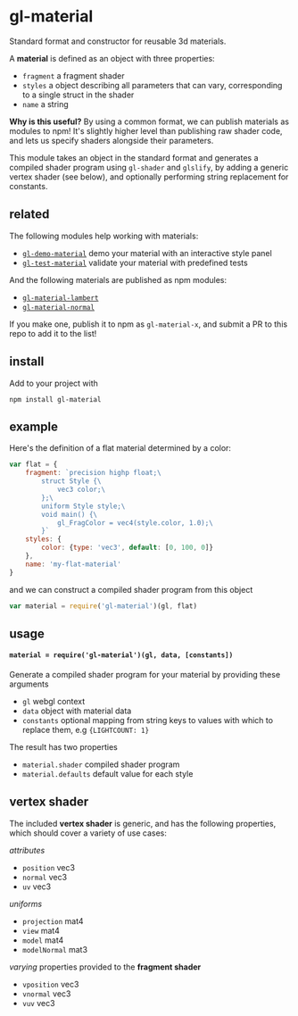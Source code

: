 # gl-material

Standard format and constructor for reusable 3d materials.

A **material** is defined as an object with three properties:
- `fragment` a fragment shader
- `styles` a object describing all parameters that can vary, corresponding to a single struct in the shader
- `name` a string

**Why is this useful?** By using a common format, we can publish materials as modules to npm! It's slightly higher level than publishing raw shader code, and lets us specify shaders alongside their parameters. 

This module takes an object in the standard format and generates a compiled shader program using `gl-shader` and `glslify`, by adding a generic vertex shader (see below), and optionally performing string replacement for constants.

## related

The following modules help working with materials:
- [`gl-demo-material`](http://github.com/freeman-lab/gl-demo-material) demo your material with an interactive style panel
- [`gl-test-material`](http://github.com/freeman-lab/gl-test-material) validate your material with predefined tests

And the following materials are published as npm modules:
- [`gl-material-lambert`](https://github.com/freeman-lab/gl-material-lambert)
- [`gl-material-normal`](https://github.com/freeman-lab/gl-material-normal)

If you make one, publish it to npm as `gl-material-x`, and submit a PR to this repo to add it to the list!

## install

Add to your project with
```
npm install gl-material
```

## example

Here's the definition of a flat material determined by a color:

```javascript
var flat = {
	fragment: `precision highp float;\ 
		struct Style {\
			vec3 color;\
		};\
		uniform Style style;\
		void main() {\
			gl_FragColor = vec4(style.color, 1.0);\
		}`
	styles: {
		color: {type: 'vec3', default: [0, 100, 0]}
	},
	name: 'my-flat-material'
}
```

and we can construct a compiled shader program from this object

```javascript
var material = require('gl-material')(gl, flat)
```

## usage

#### `material = require('gl-material')(gl, data, [constants])`

Generate a compiled shader program for your material by providing these arguments
- `gl` webgl context
- `data` object with material data
- `constants` optional mapping from string keys to values with which to replace them, e.g `{LIGHTCOUNT: 1}`

The result has two properties
- `material.shader` compiled shader program
- `material.defaults` default value for each style

## vertex shader

The included **vertex shader** is generic, and has the following properties, which should cover a variety of use cases:

*attributes*
- `position` vec3
- `normal` vec3
- `uv` vec3

*uniforms*
- `projection` mat4
- `view` mat4
- `model` mat4
- `modelNormal` mat3

*varying* properties provided to the **fragment shader**
- `vposition` vec3
- `vnormal` vec3
- `vuv` vec3